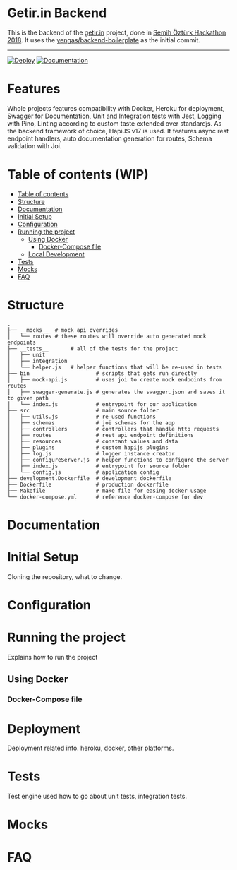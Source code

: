 <div align="center>
    <img src="https://github.com/hapijs/hapi/raw/65944e55ea35189c68b2a5bd9f8cc039e5147961/images/17.png" alt="Getir.in Backend">
    <h1>Getir.in Backend</h1>
</div>

This is the backend of the [getir.in](https://github.com/getirin) project, done in [Semih Öztürk Hackathon 2018](http://hackathon.getir.com). It uses the [yengas/backend-boilerplate](https://github.com/Yengas/backend-boilerplate) as the initial commit. 

--------------------

[![Deploy](https://www.herokucdn.com/deploy/button.svg)](https://heroku.com/deploy?template=https://github.com/yengas/backend-boilerplate)
[![Documentation](	https://img.shields.io/swagger/valid/2.0/https/api.getir.in/swagger.json.svg)](https://api.getir.in/documentation)

# Features

Whole projects features compatibility with Docker, Heroku for deployment, Swagger for Documentation, Unit and Integration tests with Jest, Logging with Pino, Linting according to custom taste extended over standardjs. As the backend framework of choice, HapiJS v17 is used. It features async rest endpoint handlers, auto documentation generation for routes, Schema validation with Joi.

Table of contents (WIP)
=================

<!--ts-->
   * [Table of contents](#table-of-contents)
   * [Structure](#structure)
   * [Documentation](#documentation)
   * [Initial Setup](#initial-setup)
   * [Configuration](#configuration)
   * [Running the project](#running-the-project)
      * [Using Docker](#using-docker)
        * [Docker-Compose file](#docker-compose-file)
      * [Local Development](#local-files)
   * [Tests](#tests)
   * [Mocks](#mocks)
   * [FAQ](#faq)
<!--te-->

# Structure
```
.
├── __mocks__  # mock api overrides 
│   └── routes # these routes will override auto generated mock endpoints
├── __tests__       # all of the tests for the project
│   ├── unit        
│   ├── integration 
│   └── helper.js   # helper functions that will be re-used in tests
├── bin                     # scripts that gets run directly
│   ├── mock-api.js         # uses joi to create mock endpoints from routes
│   ├── swagger-generate.js # generates the swagger.json and saves it to given path
│   └── index.js            # entrypoint for our application
├── src                     # main source folder
│   ├── utils.js            # re-used functions
│   ├── schemas             # joi schemas for the app
│   ├── controllers         # controllers that handle http requests
│   ├── routes              # rest api endpoint definitions
│   ├── resources           # constant values and data
│   ├── plugins             # custom hapijs plugins
│   ├── log.js              # logger instance creator
│   ├── configureServer.js  # helper functions to configure the server
│   ├── index.js            # entrypoint for source folder
│   └── config.js           # application config
├── development.Dockerfile  # development dockerfile
├── Dockerfile              # production dockerfile
├── Makefile                # make file for easing docker usage
└── docker-compose.yml      # reference docker-compose for dev
```

# Documentation
# Initial Setup
Cloning the repository, what to change.
# Configuration
# Running the project
Explains how to run the project
## Using Docker
### Docker-Compose file
# Deployment
Deployment related info. heroku, docker, other platforms.
# Tests
Test engine used how to go about unit tests, integration tests. 
# Mocks
# FAQ

